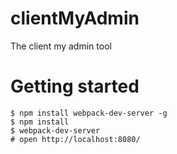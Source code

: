 # clientMyAdmin
The client my admin tool

# Getting started

```
$ npm install webpack-dev-server -g
$ npm install
$ webpack-dev-server
# open http://localhost:8080/
```
